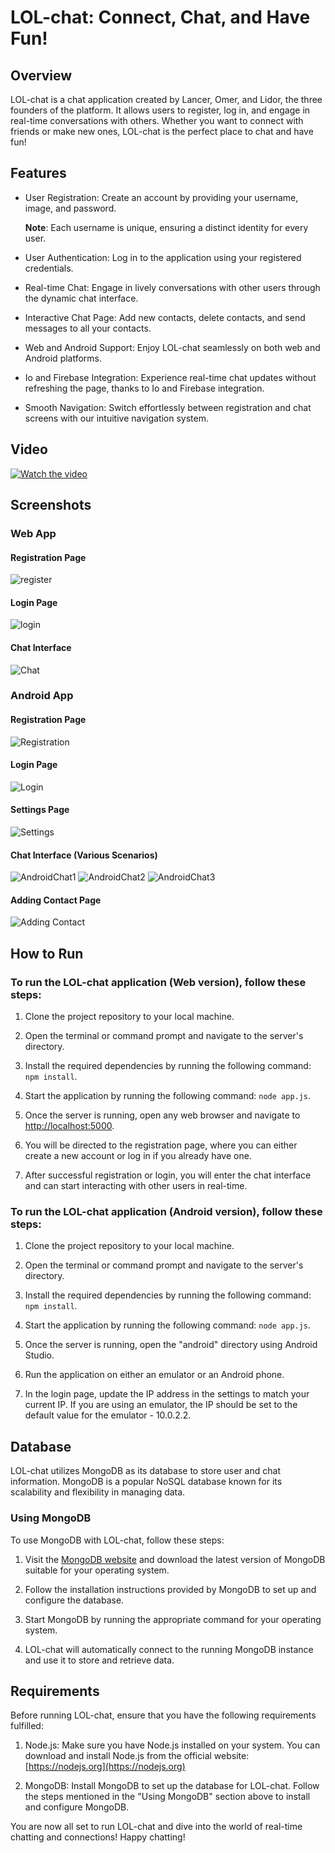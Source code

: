 # LOL-chat: Connect, Chat, and Have Fun!

## Overview
LOL-chat is a chat application created by Lancer, Omer, and Lidor, the three founders of the platform. It allows users to register, log in, and engage in real-time conversations with others. Whether you want to connect with friends or make new ones, LOL-chat is the perfect place to chat and have fun!

## Features

- User Registration: Create an account by providing your username, image, and password.

  **Note**: Each username is unique, ensuring a distinct identity for every user.

- User Authentication: Log in to the application using your registered credentials.

- Real-time Chat: Engage in lively conversations with other users through the dynamic chat interface.

- Interactive Chat Page: Add new contacts, delete contacts, and send messages to all your contacts.

- Web and Android Support: Enjoy LOL-chat seamlessly on both web and Android platforms.

- Io and Firebase Integration: Experience real-time chat updates without refreshing the page, thanks to Io and Firebase integration.

- Smooth Navigation: Switch effortlessly between registration and chat screens with our intuitive navigation system.

## Video

[![Watch the video](https://youtu.be/HzLH3F8KGus)](https://youtu.be/HzLH3F8KGus)


## Screenshots

### Web App

#### Registration Page
![register](https://github.com/lidormoryosef/Chat/assets/118112616/268fb219-ba60-4267-a550-00fe2ae9e273)


#### Login Page
![login](https://github.com/lidormoryosef/Chat/assets/118112616/ab9dea8e-affa-4989-9821-1785dcdb7564)


#### Chat Interface
![Chat](https://github.com/lidormoryosef/Chat/assets/118112616/fc705ddb-a808-4a8f-80ca-9491d4ba655f)


### Android App

#### Registration Page
![Registration](https://github.com/ariellancer/Ex3/assets/107669637/9e4bd3e1-7dd0-4fdb-8515-4bfddc954790)

#### Login Page
![Login](https://github.com/ariellancer/Ex3/assets/107669637/9d99a159-f9ef-4114-9426-7ea9b5e70542)

#### Settings Page
![Settings](https://github.com/ariellancer/Ex3/assets/107669637/16e19f12-0719-4fc5-8308-a45a00672ce6)

#### Chat Interface (Various Scenarios)
![AndroidChat1](https://github.com/lidormoryosef/Chat/assets/118112616/7e2c5a10-f16a-4564-b580-3ca107b3ee79)
![AndroidChat2](https://github.com/lidormoryosef/Chat/assets/118112616/4c113eda-0a59-4d40-af70-d9e0b6071e7c)
![AndroidChat3](https://github.com/lidormoryosef/Chat/assets/118112616/5ac9ca45-4e24-452b-9af8-287068c3a8c1)








#### Adding Contact Page
![Adding Contact](https://github.com/ariellancer/Ex3/assets/107669637/93c96fc3-db4a-47a9-81ae-506284bfad57)

## How to Run 

### To run the LOL-chat application (Web version), follow these steps:

1. Clone the project repository to your local machine.

2. Open the terminal or command prompt and navigate to the server's directory.

3. Install the required dependencies by running the following command: `npm install`.

4. Start the application by running the following command: `node app.js`.

5. Once the server is running, open any web browser and navigate to [http://localhost:5000](http://localhost:5000).

6. You will be directed to the registration page, where you can either create a new account or log in if you already have one.

7. After successful registration or login, you will enter the chat interface and can start interacting with other users in real-time.

### To run the LOL-chat application (Android version), follow these steps:

1. Clone the project repository to your local machine.

2. Open the terminal or command prompt and navigate to the server's directory.

3. Install the required dependencies by running the following command: `npm install`.

4. Start the application by running the following command: `node app.js`.

5. Once the server is running, open the "android" directory using Android Studio.

6. Run the application on either an emulator or an Android phone.

7. In the login page, update the IP address in the settings to match your current IP. If you are using an emulator, the IP should be set to the default value for the emulator - 10.0.2.2.

## Database

LOL-chat utilizes MongoDB as its database to store user and chat information. MongoDB is a popular NoSQL database known for its scalability and flexibility in managing data.

### Using MongoDB

To use MongoDB with LOL-chat, follow these steps:

1. Visit the [MongoDB website](https://www.mongodb.com/) and download the latest version of MongoDB suitable for your operating system.

2. Follow the installation instructions provided by MongoDB to set up and configure the database.

3. Start MongoDB by running the appropriate command for your operating system.

4. LOL-chat will automatically connect to the running MongoDB instance and use it to store and retrieve data.

## Requirements

Before running LOL-chat, ensure that you have the following requirements fulfilled:

1. Node.js: Make sure you have Node.js installed on your system. You can download and install Node.js from the official website: [https://nodejs.org](https://nodejs.org)

2. MongoDB: Install MongoDB to set up the database for LOL-chat. Follow the steps mentioned in the "Using MongoDB" section above to install and configure MongoDB.

You are now all set to run LOL-chat and dive into the world of real-time chatting and connections! Happy chatting!
